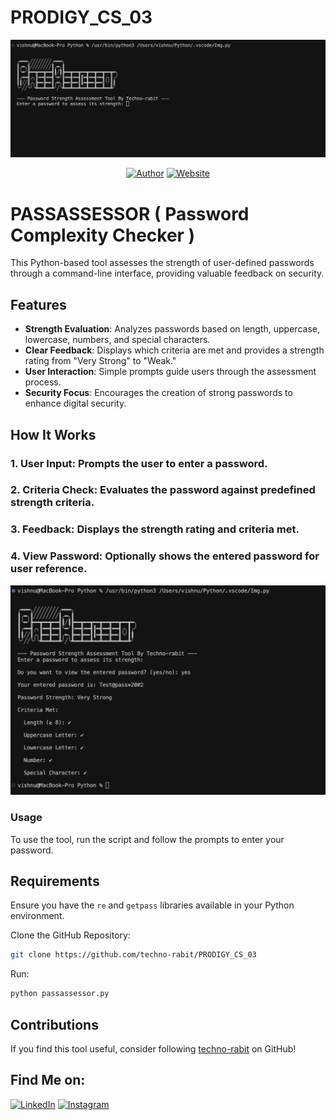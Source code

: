 # PRODIGY_CS_03

<p align="center">
<a href="#"><img title="img_1" src="img_1.png"></a>
</p>
<p align="center">
<a href="https://github.com/techno-rabit"><img title="Author" src="https://img.shields.io/badge/Author-Vishnu-yellow.svg?style=for-the-badge&logo=github"></a>
<a href="https://prodigyinfotech.dev/"><img title="Website" src="https://img.shields.io/badge/Website-Prodigy--InfoTech-green.svg?style=for-the-badge&logo=sites"></a>
</p>

# PASSASSESSOR ( Password Complexity Checker )

This Python-based tool assesses the strength of user-defined passwords through a command-line interface, providing valuable feedback on security.

## Features

- **Strength Evaluation**: Analyzes passwords based on length, uppercase, lowercase, numbers, and special characters.
- **Clear Feedback**: Displays which criteria are met and provides a strength rating from "Very Strong" to "Weak."
- **User Interaction**: Simple prompts guide users through the assessment process.
- **Security Focus**: Encourages the creation of strong passwords to enhance digital security.

## How It Works
### 1. User Input: Prompts the user to enter a password.
### 2. Criteria Check: Evaluates the password against predefined strength criteria.
### 3. Feedback: Displays the strength rating and criteria met.
### 4. View Password: Optionally shows the entered password for user reference.

<p align="center">
<a href="#"><img title="img_2" src="img_2.png"></a>
</p>

### Usage

To use the tool, run the script and follow the prompts to enter your password.

## Requirements

Ensure you have the `re` and `getpass` libraries available in your Python environment.

Clone the GitHub Repository:
```sh
git clone https://github.com/techno-rabit/PRODIGY_CS_03
```
Run:
```sh
python passassessor.py
```

## Contributions

If you find this tool useful, consider following [techno-rabit](https://github.com/techno-rabit) on GitHub!

## Find Me on:
[![LinkedIn](https://img.shields.io/badge/LinkedIn-VishnuPrasad-blue?style=for-the-badge&logo=LinkedIn)](https://www.linkedin.com/in/technorabit)
[![Instagram](https://img.shields.io/badge/IG-%40__.v.shnu-red?style=for-the-badge&logo=instagram)](https://www.instagram.com/__.v.shnu/)
